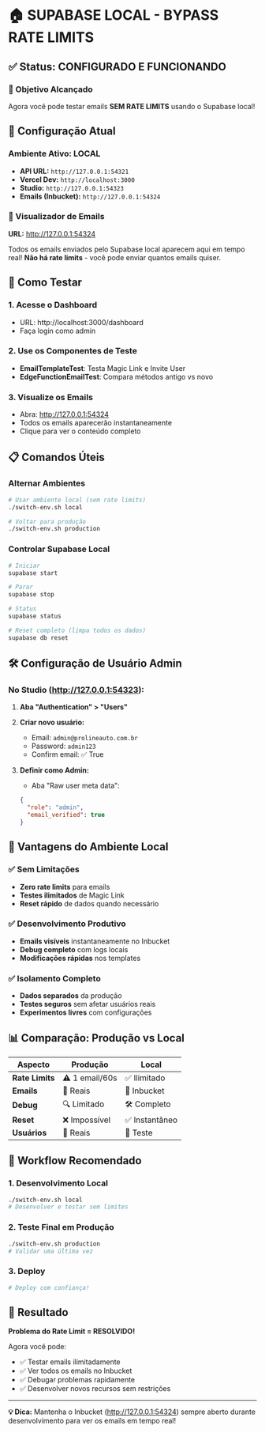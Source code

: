 # 🏠 SUPABASE LOCAL - BYPASS RATE LIMITS

## ✅ Status: CONFIGURADO E FUNCIONANDO

### 🎯 Objetivo Alcançado
Agora você pode testar emails **SEM RATE LIMITS** usando o Supabase local!

## 🔧 Configuração Atual

### Ambiente Ativo: **LOCAL**
- **API URL:** `http://127.0.0.1:54321`
- **Vercel Dev:** `http://localhost:3000` 
- **Studio:** `http://127.0.0.1:54323`
- **Emails (Inbucket):** `http://127.0.0.1:54324`

### 📧 Visualizador de Emails
**URL:** http://127.0.0.1:54324

Todos os emails enviados pelo Supabase local aparecem aqui em tempo real!
**Não há rate limits** - você pode enviar quantos emails quiser.

## 🚀 Como Testar

### 1. **Acesse o Dashboard**
- URL: http://localhost:3000/dashboard
- Faça login como admin

### 2. **Use os Componentes de Teste**
- **EmailTemplateTest**: Testa Magic Link e Invite User
- **EdgeFunctionEmailTest**: Compara métodos antigo vs novo

### 3. **Visualize os Emails**
- Abra: http://127.0.0.1:54324
- Todos os emails aparecerão instantaneamente
- Clique para ver o conteúdo completo

## 📋 Comandos Úteis

### Alternar Ambientes
```bash
# Usar ambiente local (sem rate limits)
./switch-env.sh local

# Voltar para produção
./switch-env.sh production
```

### Controlar Supabase Local
```bash
# Iniciar
supabase start

# Parar
supabase stop

# Status
supabase status

# Reset completo (limpa todos os dados)
supabase db reset
```

## 🛠️ Configuração de Usuário Admin

### No Studio (http://127.0.0.1:54323):

1. **Aba "Authentication" > "Users"**
2. **Criar novo usuário:**
   - Email: `admin@prolineauto.com.br`
   - Password: `admin123`
   - Confirm email: ✅ True

3. **Definir como Admin:**
   - Aba "Raw user meta data":
   ```json
   {
     "role": "admin",
     "email_verified": true
   }
   ```

## 🎯 Vantagens do Ambiente Local

### ✅ Sem Limitações
- **Zero rate limits** para emails
- **Testes ilimitados** de Magic Link
- **Reset rápido** de dados quando necessário

### ✅ Desenvolvimento Produtivo  
- **Emails visíveis** instantaneamente no Inbucket
- **Debug completo** com logs locais
- **Modificações rápidas** nos templates

### ✅ Isolamento Completo
- **Dados separados** da produção
- **Testes seguros** sem afetar usuários reais
- **Experimentos livres** com configurações

## 📊 Comparação: Produção vs Local

| Aspecto | Produção | Local |
|---------|----------|-------|
| **Rate Limits** | ⚠️ 1 email/60s | ✅ Ilimitado |
| **Emails** | 📧 Reais | 👀 Inbucket |
| **Debug** | 🔍 Limitado | 🛠️ Completo |
| **Reset** | ❌ Impossível | ✅ Instantâneo |
| **Usuários** | 👥 Reais | 🧪 Teste |

## 🔄 Workflow Recomendado

### 1. **Desenvolvimento Local**
```bash
./switch-env.sh local
# Desenvolver e testar sem limites
```

### 2. **Teste Final em Produção**
```bash
./switch-env.sh production  
# Validar uma última vez
```

### 3. **Deploy**
```bash
# Deploy com confiança!
```

## 🎉 Resultado

**Problema do Rate Limit = RESOLVIDO!**

Agora você pode:
- ✅ Testar emails ilimitadamente
- ✅ Ver todos os emails no Inbucket
- ✅ Debugar problemas rapidamente
- ✅ Desenvolver novos recursos sem restrições

---

**💡 Dica:** Mantenha o Inbucket (http://127.0.0.1:54324) sempre aberto durante desenvolvimento para ver os emails em tempo real!
